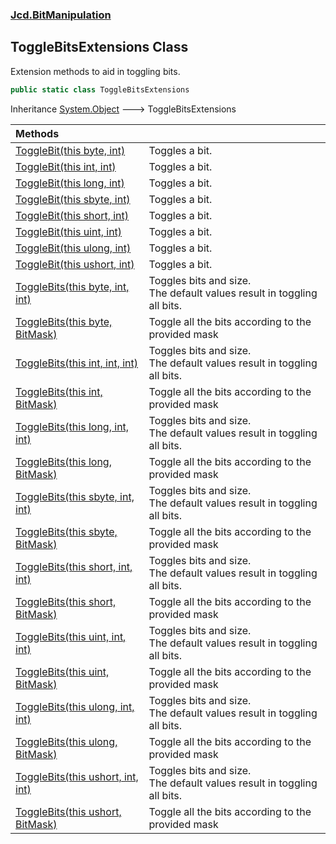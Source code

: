 ### [Jcd.BitManipulation](Jcd.BitManipulation.md 'Jcd.BitManipulation')

## ToggleBitsExtensions Class

Extension methods to aid in toggling bits.

```csharp
public static class ToggleBitsExtensions
```

Inheritance [System.Object](https://docs.microsoft.com/en-us/dotnet/api/System.Object 'System.Object') &#129106;
ToggleBitsExtensions

| Methods                                                                                                                                                                                                                            |                                                                             |
|:-----------------------------------------------------------------------------------------------------------------------------------------------------------------------------------------------------------------------------------|:----------------------------------------------------------------------------|
| [ToggleBit(this byte, int)](Jcd.BitManipulation.ToggleBitsExtensions.ToggleBit(thisbyte,int).md 'Jcd.BitManipulation.ToggleBitsExtensions.ToggleBit(this byte, int)')                                                              | Toggles a bit.                                                              |
| [ToggleBit(this int, int)](Jcd.BitManipulation.ToggleBitsExtensions.ToggleBit(thisint,int).md 'Jcd.BitManipulation.ToggleBitsExtensions.ToggleBit(this int, int)')                                                                 | Toggles a bit.                                                              |
| [ToggleBit(this long, int)](Jcd.BitManipulation.ToggleBitsExtensions.ToggleBit(thislong,int).md 'Jcd.BitManipulation.ToggleBitsExtensions.ToggleBit(this long, int)')                                                              | Toggles a bit.                                                              |
| [ToggleBit(this sbyte, int)](Jcd.BitManipulation.ToggleBitsExtensions.ToggleBit(thissbyte,int).md 'Jcd.BitManipulation.ToggleBitsExtensions.ToggleBit(this sbyte, int)')                                                           | Toggles a bit.                                                              |
| [ToggleBit(this short, int)](Jcd.BitManipulation.ToggleBitsExtensions.ToggleBit(thisshort,int).md 'Jcd.BitManipulation.ToggleBitsExtensions.ToggleBit(this short, int)')                                                           | Toggles a bit.                                                              |
| [ToggleBit(this uint, int)](Jcd.BitManipulation.ToggleBitsExtensions.ToggleBit(thisuint,int).md 'Jcd.BitManipulation.ToggleBitsExtensions.ToggleBit(this uint, int)')                                                              | Toggles a bit.                                                              |
| [ToggleBit(this ulong, int)](Jcd.BitManipulation.ToggleBitsExtensions.ToggleBit(thisulong,int).md 'Jcd.BitManipulation.ToggleBitsExtensions.ToggleBit(this ulong, int)')                                                           | Toggles a bit.                                                              |
| [ToggleBit(this ushort, int)](Jcd.BitManipulation.ToggleBitsExtensions.ToggleBit(thisushort,int).md 'Jcd.BitManipulation.ToggleBitsExtensions.ToggleBit(this ushort, int)')                                                        | Toggles a bit.                                                              |
| [ToggleBits(this byte, int, int)](Jcd.BitManipulation.ToggleBitsExtensions.ToggleBits(thisbyte,int,int).md 'Jcd.BitManipulation.ToggleBitsExtensions.ToggleBits(this byte, int, int)')                                             | Toggles bits and size. <br/>The default values result in toggling all bits. |
| [ToggleBits(this byte, BitMask)](Jcd.BitManipulation.ToggleBitsExtensions.ToggleBits(thisbyte,Jcd.BitManipulation.BitMask).md 'Jcd.BitManipulation.ToggleBitsExtensions.ToggleBits(this byte, Jcd.BitManipulation.BitMask)')       | Toggle all the bits according to the provided mask                          |
| [ToggleBits(this int, int, int)](Jcd.BitManipulation.ToggleBitsExtensions.ToggleBits(thisint,int,int).md 'Jcd.BitManipulation.ToggleBitsExtensions.ToggleBits(this int, int, int)')                                                | Toggles bits and size. <br/>The default values result in toggling all bits. |
| [ToggleBits(this int, BitMask)](Jcd.BitManipulation.ToggleBitsExtensions.ToggleBits(thisint,Jcd.BitManipulation.BitMask).md 'Jcd.BitManipulation.ToggleBitsExtensions.ToggleBits(this int, Jcd.BitManipulation.BitMask)')          | Toggle all the bits according to the provided mask                          |
| [ToggleBits(this long, int, int)](Jcd.BitManipulation.ToggleBitsExtensions.ToggleBits(thislong,int,int).md 'Jcd.BitManipulation.ToggleBitsExtensions.ToggleBits(this long, int, int)')                                             | Toggles bits and size. <br/>The default values result in toggling all bits. |
| [ToggleBits(this long, BitMask)](Jcd.BitManipulation.ToggleBitsExtensions.ToggleBits(thislong,Jcd.BitManipulation.BitMask).md 'Jcd.BitManipulation.ToggleBitsExtensions.ToggleBits(this long, Jcd.BitManipulation.BitMask)')       | Toggle all the bits according to the provided mask                          |
| [ToggleBits(this sbyte, int, int)](Jcd.BitManipulation.ToggleBitsExtensions.ToggleBits(thissbyte,int,int).md 'Jcd.BitManipulation.ToggleBitsExtensions.ToggleBits(this sbyte, int, int)')                                          | Toggles bits and size.<br/>The default values result in toggling all bits.  |
| [ToggleBits(this sbyte, BitMask)](Jcd.BitManipulation.ToggleBitsExtensions.ToggleBits(thissbyte,Jcd.BitManipulation.BitMask).md 'Jcd.BitManipulation.ToggleBitsExtensions.ToggleBits(this sbyte, Jcd.BitManipulation.BitMask)')    | Toggle all the bits according to the provided mask                          |
| [ToggleBits(this short, int, int)](Jcd.BitManipulation.ToggleBitsExtensions.ToggleBits(thisshort,int,int).md 'Jcd.BitManipulation.ToggleBitsExtensions.ToggleBits(this short, int, int)')                                          | Toggles bits and size. <br/>The default values result in toggling all bits. |
| [ToggleBits(this short, BitMask)](Jcd.BitManipulation.ToggleBitsExtensions.ToggleBits(thisshort,Jcd.BitManipulation.BitMask).md 'Jcd.BitManipulation.ToggleBitsExtensions.ToggleBits(this short, Jcd.BitManipulation.BitMask)')    | Toggle all the bits according to the provided mask                          |
| [ToggleBits(this uint, int, int)](Jcd.BitManipulation.ToggleBitsExtensions.ToggleBits(thisuint,int,int).md 'Jcd.BitManipulation.ToggleBitsExtensions.ToggleBits(this uint, int, int)')                                             | Toggles bits and size. <br/>The default values result in toggling all bits. |
| [ToggleBits(this uint, BitMask)](Jcd.BitManipulation.ToggleBitsExtensions.ToggleBits(thisuint,Jcd.BitManipulation.BitMask).md 'Jcd.BitManipulation.ToggleBitsExtensions.ToggleBits(this uint, Jcd.BitManipulation.BitMask)')       | Toggle all the bits according to the provided mask                          |
| [ToggleBits(this ulong, int, int)](Jcd.BitManipulation.ToggleBitsExtensions.ToggleBits(thisulong,int,int).md 'Jcd.BitManipulation.ToggleBitsExtensions.ToggleBits(this ulong, int, int)')                                          | Toggles bits and size. <br/>The default values result in toggling all bits. |
| [ToggleBits(this ulong, BitMask)](Jcd.BitManipulation.ToggleBitsExtensions.ToggleBits(thisulong,Jcd.BitManipulation.BitMask).md 'Jcd.BitManipulation.ToggleBitsExtensions.ToggleBits(this ulong, Jcd.BitManipulation.BitMask)')    | Toggle all the bits according to the provided mask                          |
| [ToggleBits(this ushort, int, int)](Jcd.BitManipulation.ToggleBitsExtensions.ToggleBits(thisushort,int,int).md 'Jcd.BitManipulation.ToggleBitsExtensions.ToggleBits(this ushort, int, int)')                                       | Toggles bits and size. <br/>The default values result in toggling all bits. |
| [ToggleBits(this ushort, BitMask)](Jcd.BitManipulation.ToggleBitsExtensions.ToggleBits(thisushort,Jcd.BitManipulation.BitMask).md 'Jcd.BitManipulation.ToggleBitsExtensions.ToggleBits(this ushort, Jcd.BitManipulation.BitMask)') | Toggle all the bits according to the provided mask                          |
